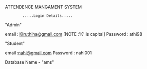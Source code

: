 ATTENDENCE MANGAMENT SYSTEM

            .....Login Details.....

"Admin"

email : Kiruthiha@gmail.com    [NOTE :'K' is capital]
Password : athi98

"Student"

email :nahi@gmail.com
Password : nahi001

Database Name - "ams"

